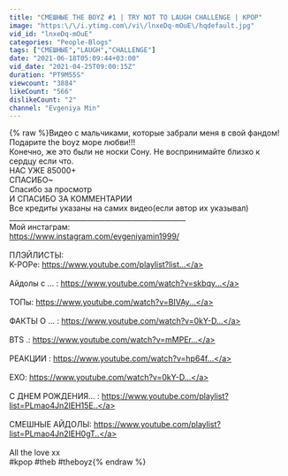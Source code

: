 ```yaml
---
title: "СМЕШНЫЕ THE BOYZ #1 | TRY NOT TO LAUGH CHALLENGE | KPOP"
image: "https:\/\/i.ytimg.com\/vi\/lnxeDq-mOuE\/hqdefault.jpg"
vid_id: "lnxeDq-mOuE"
categories: "People-Blogs"
tags: ["СМЕШНЫЕ","LAUGH","CHALLENGE"]
date: "2021-06-18T05:09:44+03:00"
vid_date: "2021-04-25T09:00:15Z"
duration: "PT9M55S"
viewcount: "3884"
likeCount: "566"
dislikeCount: "2"
channel: "Evgeniya Min"
---
```

{% raw %}Видео с мальчиками, которые забрали меня в свой фандом! Подарите the boyz море любви!!!<br />Конечно, же это были не носки Сону. Не воспринимайте близко к сердцу если что. <br />НАС УЖЕ 85000+ <br />СПАСИБО~ <br />Спасибо за просмотр <br />И СПАСИБО ЗА КОММЕНТАРИИ <br />Все кредиты указаны на самих видео(если автор их указывал) <br />__________________________________________________<br />Мой инстаграм:<br /><a rel="nofollow" target="blank" href="https://www.instagram.com/evgeniyamin1999/">https://www.instagram.com/evgeniyamin1999/</a><br /><br />ПЛЭЙЛИСТЫ: <br />K-POPе: <a rel="nofollow" target="blank" href="https://www.youtube.com/playlist?list...">https://www.youtube.com/playlist?list...</a> <br /><br />Айдолы с ... : <a rel="nofollow" target="blank" href="https://www.youtube.com/watch?v=skbqy...">https://www.youtube.com/watch?v=skbqy...</a> <br /><br />ТОПы: <a rel="nofollow" target="blank" href="https://www.youtube.com/watch?v=BIVAy...">https://www.youtube.com/watch?v=BIVAy...</a> <br /><br />ФАКТЫ О ... : <a rel="nofollow" target="blank" href="https://www.youtube.com/watch?v=0kY-D...">https://www.youtube.com/watch?v=0kY-D...</a> <br /><br />BTS .: <a rel="nofollow" target="blank" href="https://www.youtube.com/watch?v=mMPEr...">https://www.youtube.com/watch?v=mMPEr...</a> <br /><br />РЕАКЦИИ : <a rel="nofollow" target="blank" href="https://www.youtube.com/watch?v=hp64f...">https://www.youtube.com/watch?v=hp64f...</a> <br /><br />EXO: <a rel="nofollow" target="blank" href="https://www.youtube.com/watch?v=0kY-D...">https://www.youtube.com/watch?v=0kY-D...</a> <br /><br />С ДНЕМ РОЖДЕНИЯ... : <a rel="nofollow" target="blank" href="https://www.youtube.com/playlist?list=PLmao4Jn2IEH15E..">https://www.youtube.com/playlist?list=PLmao4Jn2IEH15E..</a> <br /><br />СМЕШНЫЕ АЙДОЛЫ: <a rel="nofollow" target="blank" href="https://www.youtube.com/playlist?list=PLmao4Jn2IEH0gT..">https://www.youtube.com/playlist?list=PLmao4Jn2IEH0gT..</a> <br /><br />All the love xx<br />#kpop #theb #theboyz{% endraw %}

